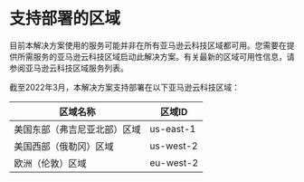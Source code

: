# 支持部署的区域

目前本解决方案使用的服务可能并非在所有亚马逊云科技区域都可用。您需要在提供所需服务的亚马逊云科技区域启动此解决方案。有关最新的区域可用性信息，请参阅亚马逊云科技区域服务列表。

截至2022年3月，本解决方案支持部署在以下亚马逊云科技区域：

| 区域名称 | 区域ID |
|----------|--------|
| 美国东部（弗吉尼亚北部）区域 | us-east-1
| 美国西部（俄勒冈）区域 | us-west-2
| 欧洲（伦敦）区域 | eu-west-2
